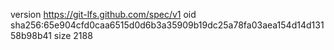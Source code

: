 version https://git-lfs.github.com/spec/v1
oid sha256:65e904cfd0caa6515d0d6b3a35909b19dc25a78fa03aea154d14d13158b98b41
size 2188
